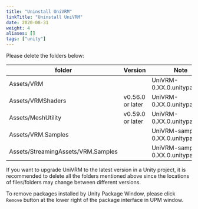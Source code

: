 ```yaml
---
title: "Uninstall UniVRM"
linkTitle: "Uninstall UniVRM"
date: 2020-08-31
weight: 4
aliases: []
tags: ["unity"]
---
```


Please delete the folders below:

| folder                             | Version          | Note                               |
|------------------------------------|------------------|------------------------------------|
| Assets/VRM                         |                  | UniVRM-0.XX.0.unitypackage         |
| Assets/VRMShaders                  | v0.56.0 or later | UniVRM-0.XX.0.unitypackage         |
| Assets/MeshUtility                 | v0.59.0 or later | UniVRM-0.XX.0.unitypackage         |
| Assets/VRM.Samples                 |                  | UniVRM-samples-0.XX.0.unitypackage |
| Assets/StreamingAssets/VRM.Samples |                  | UniVRM-samples-0.XX.0.unitypackage |

If you want to upgrade UniVRM to the latest version in a Unity project, it is recommended to delete all the folders mentioned above since the locations of files/folders may change between different versions.

To remove packages installed by Unity Package Window, please click `Remove` button at the lower right of the package interface in UPM window.
